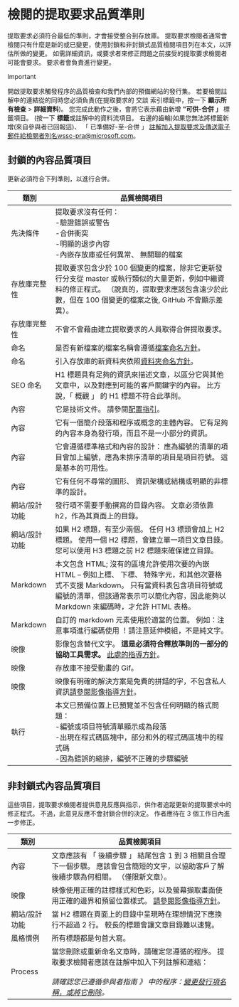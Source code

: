 # <a name="quality-criteria-for-pull-request-review"></a>檢閱的提取要求品質準則

提取要求必須符合最低的準則，才會接受整合到存放庫。 提取要求檢閱者通常會檢閱只有什麼是新的或已變更，使用封鎖和非封鎖式品質檢閱項目列在本文，以評估所做的變更。 如需詳細資訊，或要求者來修正問題之前接受的提取要求檢閱者可能會要求。 要求者會負責進行變更。

>[!IMPORTANT] 
>開啟提取要求觸發程序的品質檢查和我們內部的預備網站的發行集。 若要檢閱註解中的連結從的同時您必須負責\(在提取要求的 交談 索引標籤中，按一下 **顯示所有檢查** > **詳細資料**\)。 您完成此動作之後，會將它表示藉由新增 **"可供-合併 」** 標籤項目。 \(按一下 **標籤**或註解中的資料流項目。 右邊的齒輪)如果您無法將標籤新增\(來自參與者已回報這)、 「 已準備好-至-合併 」 註解加入提取要求及傳送電子郵件給檢閱者別名wssc-pra@microsoft.com。

## <a name="blocking-content-quality-items"></a>封鎖的內容品質項目

更新必須符合下列準則，以進行合併。

| 類別 | 品質檢閱項目 |
|----------|---------------------|
|先決條件| 提取要求沒有任何：<br>-驗證錯誤或警告<br>-合併衝突<br>-明顯的退步內容<br>-內嵌存放庫或任何異常、 無關聯的檔案|
|存放庫完整性 |提取要求包含少於 100 個變更的檔案，除非它更新發行分支從 master 或執行類似的大量更新，例如中繼資料的修正程式。 （說真的，提取要求應該包含遠少於此數，但在 100 個變更的檔案之後, GitHub 不會顯示差異）。|
|存放庫完整性| 不會不會藉由建立提取要求的人員取得合併提取要求。|
|命名 |是否有新檔案的檔案名稱會遵循[檔案命名方針](file-names-and-locations.md)。|
|命名 |引入存放庫的新資料夾依照[資料夾命名方針](file-names-and-locations.md#folder-names-in-the-repo)。|
|SEO 命名|H1 標題具有足夠的資訊來描述文章，以區分它與其他文章中，以及對應到可能的客戶關鍵字的內容。 比方說，「 概觀 」 的 H1 標題不符合此準則。|
|內容|它是技術文件。 請參閱[配置指引](content-channel-guidance.md)。|
|內容|它有一個簡介段落和程序或概念的主體內容。 它有足夠的內容本身為發行項，而且不是一小部分的資訊。|
|內容| 它會遵循標準格式和內容的設計： 應為編號的清單的項目會加上編號，應為未排序清單的項目是項目符號。 這是基本的可用性。|
|內容| 它有任何不尋常的圖形、 資訊架構或結構或明顯的非標準的設計。|
|網站/設計功能| 發行項不需要手動撰寫的目錄內容。 文章必須依靠 h2，作為其頁面上的目錄。|
|網站/設計功能| 如果 H2 標題，有至少兩個。 任何 H3 標頭會加上 H2 標題。 使用一個 H2 標題，會建立單一項目文章目錄。 您可以使用 H3 標題之前 H2 標題來確保建立目錄。|
|Markdown| 本文包含 HTML; 沒有的區塊允許使用次要的內嵌 HTML – 例如上標、 下標、 特殊字元，和其他次要格式不支援 Markdown。 只有當資料表包含項目符號或編號的清單，但該通常表示可以簡化內容，因此能夠以 Markdown 來編碼時，才允許 HTML 表格。|
|Markdown   |自訂的 markdown 元素使用於適當的位置。 例如：注意事項進行編碼使用 ！請注意延伸模組，不是純文字。|
|映像|影像包含替代文字。 **這是必須符合釋放準則的一部分的協助工具需求。** [此處的指導方針](https://worldready.cloudapp.net/Styleguide/Read?id=2665&topicid=28349)。 |
|映像 |存放庫不接受動畫的 Gif。|
|映像 | 映像有明確的解決方案是免費的拼錯的字，不包含私人資訊[請參閱影像指導方針](https://github.com/Azure/azure-content/blob/master/contributor-guide/create-images-markdown.md)。 |
|執行| 本文已預備位置上已預覽並不包含任何明顯的格式問題：<br>-編號或項目符號清單顯示成為段落 <br> -出現在程式碼區塊中，部分和外的程式碼區塊中的程式碼 <br>-因為錯誤的縮排，編號不正確的步驟編號|

## <a name="non-blocking-content-quality-items"></a>非封鎖式內容品質項目

這些項目，提取要求檢閱者提供意見反應與指示，供作者追蹤更新的提取要求中的修正程式。 不過，此意見反應不會封鎖合併的決定。 作者應待在 3 個工作日內進一步修正。

| 類別 | 品質檢閱項目 |
|----------|---------------------|
|內容|文章應該有 「 後續步驟 」 結尾包含 1 到 3 相關且合理下一個步驟。 應該會包含簡短的文字，以協助客戶了解後續步驟為何相關。 （僅限新文章）。
|映像|映像使用正確的註標樣式和色彩，以及螢幕擷取畫面使用正確的邊界和預留位置樣式。 [請參閱影像指導方針](https://github.com/Azure/azure-content/blob/master/contributor-guide/create-images-markdown.md)。|
|網站/設計功能|當 H2 標題在頁面上的目錄中呈現時在理想情況下應換行不超過 2 行。 較長的標題會讓文章目錄難以速覽。|
|風格慣例|所有標題都是句首大寫。|
|Process|當您刪除或重新命名文章時，請確定您遵循的程序。 提取要求檢閱者應該在註解中加入下列註解和連結：<br><br>*請確認您已遵循參與者指南 》 中的程序：[變更發行項名稱，或將它刪除](rename-or-retire.md)。*|
